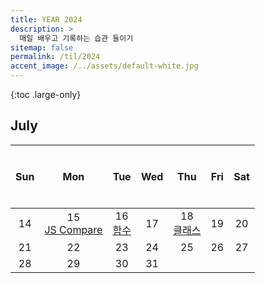 ```yaml
---
title: YEAR 2024
description: >
  매일 배우고 기록하는 습관 들이기
sitemap: false
permalink: /til/2024
accent_image: /../assets/default-white.jpg
---
```


{:toc .large-only}

## July

| $$~~$$ Sun $$~~$$ |    $$~~$$ Mon $$~~$$    | $$~~$$ Tue $$~~$$ | $$~~$$ Wed $$~~$$ | $$~~$$ Thu $$~~$$ | $$~~$$ Fri $$~~$$ | $$~~$$ Sat $$~~$$ |
| :---------------: | :---------------------: | :---------------: | :---------------: | :---------------: | :---------------: | :---------------: |
|        14         | 15<br/>[JS Compare] | 16<br/>[함수] |        17         |        18 <br/> [클래스]         |        19         |        20         |
|        21         |           22            |        23         |        24         |        25         |        26         |        27         |
|        28         |           29            |        30         |        31         |                   |                   |                   |

[JS Compare]: ../../frontend/react/_posts/2024-07-15-JS.md#11-자바스크립트의-동등비교
[함수]: ../../frontend/react/_posts/2024-07-15-JS.md#12-함수
[클래스]: ../../frontend/react/_posts/2024-07-15-JS.md#13-클래스
